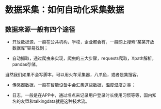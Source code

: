# 数据采集：如何自动化采集数据

## 数据来源一般有四个途径

* 开放数据源，一般在公共机构，学校，企业都会有，一般网上搜索“某某开放数据库”容易找到；

* 自动抓取，通过爬虫来实现，爬虫的三大步骤，requests爬取，Xpath解析，pandas存储。

当然我们如果不会写脚本，可以用火车采集器，八爪鱼，或者是集搜客。

* 传感器数据，一般在智能设备中会汇集这些数据，温度湿度之类；

* 日志，一般是在APP中，通过埋点来记录用户登录时长使用习惯等等，国内知名的友盟和talkingdata就是这种技术流。
